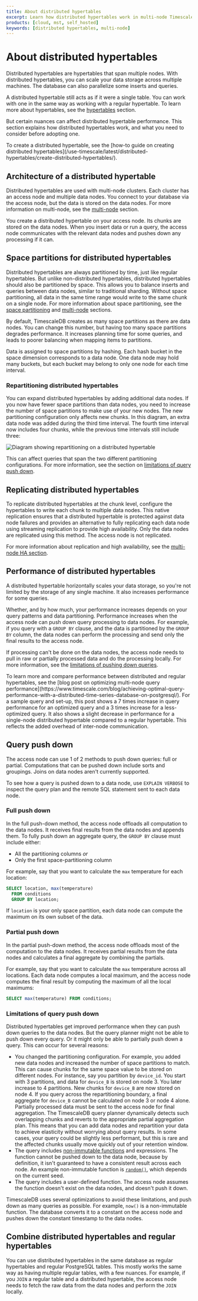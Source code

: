 ```yaml
---
title: About distributed hypertables
excerpt: Learn how distributed hypertables work in multi-node TimescaleDB
products: [cloud, mst, self_hosted]
keywords: [distributed hypertables, multi-node]
---
```


# About distributed hypertables

Distributed hypertables are hypertables that span multiple nodes. With
distributed hypertables, you can scale your data storage across multiple
machines. The database can also parallelize some inserts and queries.

A distributed hypertable still acts as if it were a single table. You can work
with one in the same way as working with a regular hypertable. To learn more
about hypertables, see the [hypertables][hypertables] section.

But certain nuances can affect distributed hypertable performance. This section
explains how distributed hypertables work, and what you need to consider before
adopting one.

<Highlight type="note">
To create a distributed hypertable, see the [how-to guide on creating
distributed
hypertables](/use-timescale/latest/distributed-hypertables/create-distributed-hypertables/).
</Highlight>

## Architecture of a distributed hypertable

Distributed hypertables are used with multi-node clusters. Each cluster has an
access node and multiple data nodes. You connect to your database via the access
node, but the data is stored on the data nodes. For more information on
multi-node, see the [multi-node][multi-node] section.

You create a distributed hypertable on your access node. Its chunks are stored
on the data nodes. When you insert data or run a query, the access node
communicates with the relevant data nodes and pushes down any processing if it
can.

## Space partitions for distributed hypertables

Distributed hypertables are always partitioned by time, just like regular
hypertables. But unlike non-distributed hypertables, distributed hypertables
should also be partitioned by space. This allows you to balance inserts and
queries between data nodes, similar to traditional sharding. Without space
partitioning, all data in the same time range would write to the same chunk on a
single node. For more information about space partitioning, see the
[space partitioning][space-partitioning] and
[multi-node][multi-node] sections.

By default, TimescaleDB creates as many space partitions as there are data
nodes. You can change this number, but having too many space partitions degrades
performance. It increases planning time for some queries, and leads to poorer
balancing when mapping items to partitions.

Data is assigned to space partitions by hashing. Each hash bucket in the space
dimension corresponds to a data node. One data node may hold many buckets, but
each bucket may belong to only one node for each time interval.

### Repartitioning distributed hypertables

You can expand distributed hypertables by adding additional data nodes. If you
now have fewer space partitions than data nodes, you need to increase the
number of space partitions to make use of your new nodes. The new partitioning
configuration only affects new chunks. In this diagram, an extra data node
was added during the third time interval. The fourth time interval now includes
four chunks, while the previous time intervals still include three:

<img class="main-content__illustration" src="https://s3.amazonaws.com/assets.timescale.com/docs/images/repartitioning.png" alt="Diagram showing repartitioning on a distributed hypertable"/>

This can affect queries that span the two different partitioning configurations.
For more information, see the section on
[limitations of query push down][limitations].

## Replicating distributed hypertables

To replicate distributed hypertables at the chunk level, configure the
hypertables to write each chunk to multiple data nodes. This native replication
ensures that a distributed hypertable is protected against data node failures
and provides an alternative to fully replicating each data node using streaming
replication to provide high availability. Only the data nodes are replicated
using this method. The access node is not replicated.

For more information about replication and high availability, see the
[multi-node HA section][multi-node-ha].

## Performance of distributed hypertables

A distributed hypertable horizontally scales your data storage, so you're not
limited by the storage of any single machine. It also increases performance for
some queries.

Whether, and by how much, your performance increases depends on your query
patterns and data partitioning. Performance increases when the access node can
push down query processing to data nodes. For example, if you query with a
`GROUP BY` clause, and the data is partitioned by the `GROUP BY` column, the
data nodes can perform the processing and send only the final results to the
access node.

If processing can't be done on the data nodes, the access node needs to pull in
raw or partially processed data and do the processing locally. For more
information, see the [limitations of pushing down
queries][limitations-pushing-down].

<Highlight type="note">
To learn more and compare performance between distributed and regular
hypertables, see the [blog post on optimizing multi-node query
performance](https://www.timescale.com/blog/achieving-optimal-query-performance-with-a-distributed-time-series-database-on-postgresql/).
For a sample query and set-up, this post shows a 7 times increase in query
performance for an optimized query and a 3 times increase for a less-optimized
query. It also shows a slight decrease in performance for a single-node
distributed hypertable compared to a regular hypertable. This reflects the added
overhead of inter-node communication.
</Highlight>

## Query push down

The access node can use 1 of 2 methods to push down queries: full or partial.
Computations that can be pushed down include sorts and groupings. Joins on data
nodes aren't currently supported.

To see how a query is pushed down to a data node, use `EXPLAIN VERBOSE` to
inspect the query plan and the remote SQL statement sent to each data node.

### Full push down

In the full push-down method, the access node offloads all computation to the
data nodes. It receives final results from the data nodes and appends them. To
fully push down an aggregate query, the `GROUP BY` clause must include either:

*   All the partitioning columns _or_
*   Only the first space-partitioning column

For example, say that you want to calculate the `max` temperature for each
location:

```sql
SELECT location, max(temperature)
  FROM conditions
  GROUP BY location;
```

If `location` is your only space partition, each data node can compute the
maximum on its own subset of the data.

### Partial push down

In the partial push-down method, the access node offloads most of the
computation to the data nodes. It receives partial results from the data nodes
and calculates a final aggregate by combining the partials.

For example, say that you want to calculate the `max` temperature across all
locations. Each data node computes a local maximum, and the access node computes
the final result by computing the maximum of all the local maximums:

```sql
SELECT max(temperature) FROM conditions;
```

### Limitations of query push down

Distributed hypertables get improved performance when they can push down queries
to the data nodes. But the query planner might not be able to push down every
query. Or it might only be able to partially push down a query. This can occur
for several reasons:

*   You changed the partitioning configuration. For example, you added new data
 nodes and increased the number of space partitions to match. This can cause
 chunks for the same space value to be stored on different nodes. For
 instance, say you partition by `device_id`. You start with 3 partitions, and
 data for `device_B` is stored on node 3. You later increase to 4 partitions.
 New chunks for `device_B` are now stored on node 4. If you query across the
 repartitioning boundary, a final aggregate for `device_B` cannot be
 calculated on node 3 or node 4 alone. Partially processed data must be sent
 to the access node for final aggregation. The TimescaleDB query planner
 dynamically detects such overlapping chunks and reverts to the appropriate
 partial aggregation plan. This means that you can add data nodes and
 repartition your data to achieve elasticity without worrying about query
 results. In some cases, your query could be slightly less performant, but
 this is rare and the affected chunks usually move quickly out of your
 retention window.
*   The query includes [non-immutable functions][volatility] and expressions.
 The function cannot be pushed down to the data node, because by definition,
 it isn't guaranteed to have a consistent result across each node. An example
 non-immutable function is [`random()`][random-func], which depends on the
 current seed.
*   The query includes a user-defined function. The access node assumes the
 function doesn't exist on the data nodes, and doesn't push it down.

TimescaleDB uses several optimizations to avoid these limitations, and push down
as many queries as possible. For example, `now()` is a non-immutable function.
The database converts it to a constant on the access node and pushes down the
constant timestamp to the data nodes.

## Combine distributed hypertables and regular hypertables

You can use distributed hypertables in the same database as regular hypertables
and regular PostgreSQL tables. This mostly works the same way as having multiple
regular tables, with a few nuances. For example, if you `JOIN` a regular table
and a distributed hypertable, the access node needs to fetch the raw data from
the data nodes and perform the `JOIN` locally.

[limitations]: /use-timescale/:currentVersion:/distributed-hypertables/about-distributed-hypertables/#query-push-down/
[hypertables]: /use-timescale/:currentVersion:/hypertables/
[limitations-pushing-down]: #limitations-of-query-push-down
[multi-node-ha]: /self-hosted/:currentVersion:/multinode-timescaledb/multinode-ha/
[multi-node]: /self-hosted/:currentVersion:/multinode-timescaledb/
[random-func]: <https://www.postgresql.org/docs/current/functions-math.html#FUNCTIONS-MATH-RANDOM-TABLE>
[space-partitioning]: /use-timescale/:currentVersion:/hypertables/about-hypertables#space-partitioning
[volatility]: <https://www.postgresql.org/docs/current/xfunc-volatility.html>
